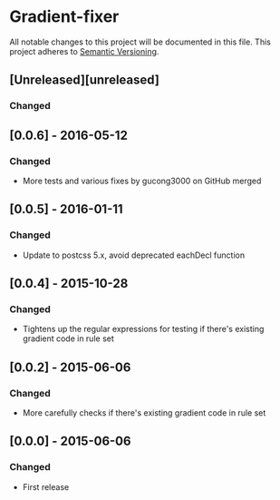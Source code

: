 # Gradient-fixer

All notable changes to this project will be documented in this file.
This project adheres to [Semantic Versioning](http://semver.org/).

## [Unreleased][unreleased]
### Changed

## [0.0.6] - 2016-05-12
### Changed
- More tests and various fixes by gucong3000 on GitHub merged

## [0.0.5] - 2016-01-11
### Changed
- Update to postcss 5.x, avoid deprecated eachDecl function

## [0.0.4] - 2015-10-28
### Changed
- Tightens up the regular expressions for testing if there's existing gradient code in rule set

## [0.0.2] - 2015-06-06
### Changed
- More carefully checks if there's existing gradient code in rule set

## [0.0.0] - 2015-06-06
### Changed
- First release